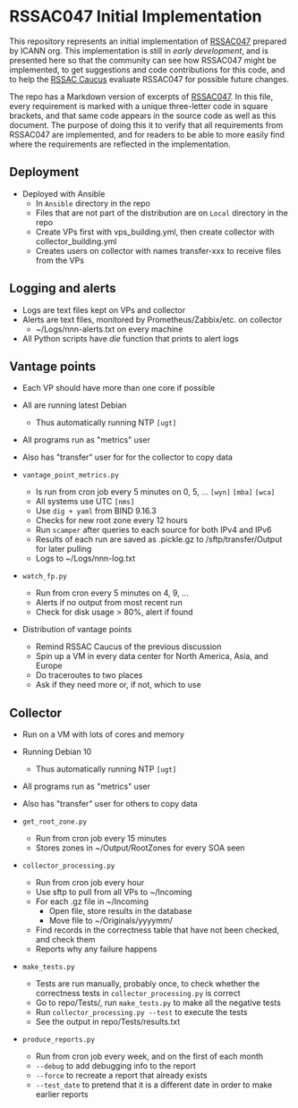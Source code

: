 # RSSAC047 Initial Implementation

This repository represents an initial implementation of [RSSAC047](https://www.icann.org/en/system/files/files/rssac-047-12mar20-en.pdf) prepared by ICANN org.
This implementation is still in _early development_, and is presented here so that the community can see how RSSAC047 might be implemented, to get suggestions and code contributions for this code, and to help the [RSSAC Caucus](https://www.icann.org/groups/rssac-caucus) evaluate RSSAC047 for possible future changes.

The repo has a Markdown version of excerpts of [RSSAC047](rssac-047.md). In this file, every requirement is marked with a unique three-letter code in square brackets, and that same code appears in the source code as well as this document. The purpose of doing this it to verify that all requirements from RSSAC047 are implemented, and for readers to be able to more easily find where the requirements are reflected in the implementation.

## Deployment

- Deployed with Ansible
	- In `Ansible` directory in the repo
	- Files that are not part of the distribution are on `Local` directory in the repo
	- Create VPs first with vps_building.yml, then create collector with collector_building.yml
	- Creates users on collector with names transfer-xxx to receive files from the VPs

## Logging and alerts

- Logs are text files kept on VPs and collector
- Alerts are text files, monitored by Prometheus/Zabbix/etc. on collector
	- ~/Logs/nnn-alerts.txt on every machine
- All Python scripts have _die_ function that prints to alert logs

## Vantage points

- Each VP should have more than one core if possible
- All are running latest Debian
	- Thus automatically running NTP  `[ugt]`
- All programs run as "metrics" user
- Also has "transfer" user for for the collector to copy data

- `vantage_point_metrics.py`
	- Is run from cron job every 5 minutes on 0, 5, ... `[wyn]` `[mba]` `[wca]`
	- All systems use UTC `[nms]`
	- Use `dig + yaml` from BIND 9.16.3
	- Checks for new root zone every 12 hours
	- Run `scamper` after queries to each source for both IPv4 and IPv6
	- Results of each run are saved as .pickle.gz to /sftp/transfer/Output for later pulling
	- Logs to ~/Logs/nnn-log.txt

- `watch_fp.py`
	- Run from cron every 5 minutes on 4, 9, ...
	- Alerts if no output from most recent run
	- Check for disk usage > 80%, alert if found

- Distribution of vantage points
	- Remind RSSAC Caucus of the previous discussion
	- Spin up a VM in every data center for North America, Asia, and Europe
	- Do traceroutes to two places
	- Ask if they need more or, if not, which to use

## Collector

- Run on a VM with lots of cores and memory
- Running Debian 10
	- Thus automatically running NTP  `[ugt]`
- All programs run as "metrics" user
- Also has "transfer" user for others to copy data

- `get_root_zone.py`
	- Run from cron job every 15 minutes
	- Stores zones in ~/Output/RootZones for every SOA seen

- `collector_processing.py`
	- Run from cron job every hour
	- Use sftp to pull from all VPs to ~/Incoming
	- For each .gz file in ~/Incoming
		- Open file, store results in the database
		- Move file to ~/Originals/yyyymm/
	- Find records in the correctness table that have not been checked, and check them
	- Reports why any failure happens

- `make_tests.py`
	- Tests are run manually, probably once, to check whether the correctness tests in `collector_processing.py` is correct
	- Go to repo/Tests/, run `make_tests.py` to make all the negative tests
	- Run `collector_processing.py --test` to execute the tests
	- See the output in repo/Tests/results.txt

- `produce_reports.py`
	- Run from cron job every week, and on the first of each month
	- `--debug` to add debugging info to the report
	- `--force` to recreate a report that already exists
	- `--test_date` to pretend that it is a different date in order to make earlier reports

